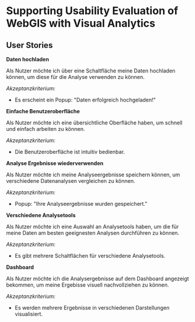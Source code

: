 # Supporting Usability Evaluation of WebGIS with Visual Analytics     
## User Stories

**Daten hochladen**

Als Nutzer möchte ich über eine Schaltfläche meine Daten hochladen können, um diese für die Analyse verwenden zu können.     
      
*Akzeptanzkriterium:*    
- Es erscheint ein Popup: "Daten erfolgreich hochgeladen!"

**Einfache Benutzeroberfläche**

Als Nutzer möchte ich eine übersichtliche Oberfläche haben, um schnell und einfach arbeiten zu können.    
    
*Akzeptanzkriterium:*    
- Die Benutzeroberfläche ist intuitiv bedienbar. 

**Analyse Ergebnisse wiederverwenden**    
   
Als Nutzer möchte ich meine Analyseergebnisse speichern können, um verschiedene Datenanalysen vergleichen zu können.    
     
*Akzeptanzkriterium:*    
- Popup: "Ihre Analyseergebnisse wurden gespeichert."

**Verschiedene Analysetools**    
  
Als Nutzer möchte ich eine Auswahl an Analysetools haben, um die für meine Daten am besten geeignesten Analysen durchführen zu können. 

*Akzeptanzkriterium:*    
- Es gibt mehrere Schaltflächen für verschiedene Analysetools.  

**Dashboard**     
    
Als Nutzer möchte ich die Analysergebnisse auf dem Dashboard angezeigt bekommen, um meine Ergebisse visuell nachvollziehen zu können. 
    
*Akzeptanzkriterium:*     
- Es werden mehrere Ergebnisse in verschiedenen Darstellungen visualisiert.
   
